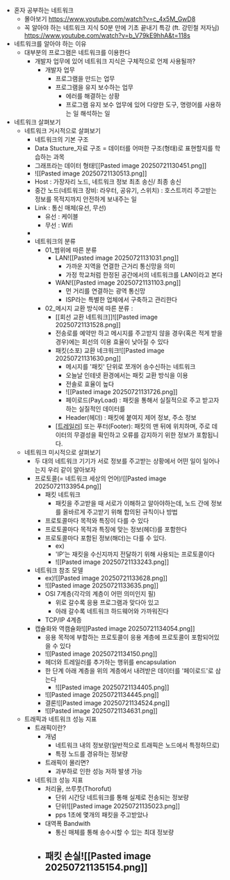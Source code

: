 - 혼자 공부하는 네트워크
	- 몰아보기
		https://www.youtube.com/watch?v=c_4x5M_GwD8
	- 꼭 알아야 하는 네트워크 지식 50분 만에 기초 끝내기 특강 (ft. 강민철 저자님)
		https://www.youtube.com/watch?v=b_V79kE9hhA&t=118s
- 네트워크를 알아야 하는 이유
	- 대부분의 프로그램은 네트워크를 이용한다
		- 개발자 업무에 있어 네트워크 지식은 구체적으로 언제 사용될까?
			- 개발자 업무
				- 프로그램을 만드는 업무
				- 프로그램을 유지 보수하는 업무
					- 에러를 해결하는 상황
					- 프로그램 유지 보수 업무에 있어 다양한 도구, 명령어를 사용하는 일 해석하는 일
- 네트워크 살펴보기
	- 네트워크 거시적으로 살펴보기
		- 네트워크의 기본 구조
		- Data Stucture_자료 구조 = 데이터를 어떠한 구조(형태)로 표현할지를 학습하는 과목
		- 그래프라는 데이터 형태![[Pasted image 20250721130451.png]]
		- ![[Pasted image 20250721130513.png]]
		- Host : 가장자리 노드, 네트워크 정보 최초 송신/ 최종 송신
		- 중간 노드(네트워크 장비: 라우터, 공유기, 스위치) : 호스트끼리 주고받는 정보를 목적지까지 안전하게 보내주는 일
		- Link : 통신 매체(유선, 무선)
			- 유선 : 케이블
			- 무선 : Wifi
		- 
		- 네트워크의 분류
			- 01_범위에 따른 분류
				- LAN![[Pasted image 20250721131031.png]]
					- 가까운 지역을 연결한 근거리 통신망을 의미
					- 가정 학교처럼 한정된 공간에서의 네트워크를 LAN이라고 본다
				- WAN![[Pasted image 20250721131103.png]]
					- 먼 거리를 연결하는 광역 통신망
					- ISP라는 특별한 업체에서 구축하고 관리한다
			- 02_메시지 교환 방식에 따른 분류 : 
				- [[회선 교환 네트워크]]![[Pasted image 20250721131528.png]]
				- 전송로를 예약만 하고 메시지를 주고받지 않을 경우(혹은 적게 받을경우)에는 회선의 이용 효율이 낮아질 수 있다
				- 패킷(소포) 교환 네크워크![[Pasted image 20250721131630.png]]
					- 메시지를 '패킷' 단위로 쪼개어 송수신하는 네트워크
					- 오늘날 인테넷 환경에서는 패킷 교환 방식을 이용
					- 전솔로 효율이 높다
					- ![[Pasted image 20250721131726.png]]
					- 페이로드(PayLoad) : 패킷을 통해서 실질적으로 주고 받고자하는 실질적인 데이터를
					- Header(헤더) : 패킷에 붙여지 제어 정보, 주소 정보
				-  [[트레일러]](Trailer) 또는 푸터(Footer): 패킷의 맨 뒤에 위치하며, 주로 데이터의 무결성을 확인하고 오류를 감지하기 위한 정보가 포함됩니다.
	- 네트워크 미시적으로 살펴보기
		- 두 대의 네트워크 기기가 서로 정보를 주고받는 상황에서 어떤 일이 일어나는지 우리 같이 알아보자
		- 프로토콜(= 네트워크 세상의 언어)![[Pasted image 20250721133954.png]]
			- 패킷 네트워크
				- 패킷을 주고받을 때 서로가 이해하고 알아야하는데, 노드 간에 정보를 올바르게 주고받기 위해 합의된 규칙이나 방법
			- 프로토콜마다 목적와 특징이 다를 수 있다
			- 프로토콜마다 목적과 특징에 맞는 정보(헤더)를 포함한다
			- 프로토콜마다 포함된 정보(해더)는 다를 수 있다.
				- ex)
				- 'IP'는 재킷을 수신지까지 전달하기 위해 사용되는 프로토콜이다
				- ![[Pasted image 20250721133243.png]]
		- 네트워크 참조 모델
			- ex)![[Pasted image 20250721133628.png]]
			- ![[Pasted image 20250721133635.png]]
			- OSI 7계층(각각의 계층이 어떤 의미인지 필)
				- 위로 갈수록 응용 프로그램과 맞다아 있고
				- 아래 갈수록 네트워크 하드웨어와 가까워진다
			- TCP/IP 4계층
		- 캡슐화와 역캠슐화![[Pasted image 20250721134054.png]]
			- 응용 목적에 부합하는 프로토콜이 응용 계층에 프로토콜이 포함되어있을 수 있다
			- ![[Pasted image 20250721134150.png]]
			- 헤더와 트레일러를 추가하는 행위를 encapsulation
			- 한 단계 아래 계층을 위의 계층에서 내려받은 데이터를 '페이로드'로 삼는다
				- ![[Pasted image 20250721134405.png]]
			- ![[Pasted image 20250721134445.png]]
			- 결론![[Pasted image 20250721134524.png]]
			- ![[Pasted image 20250721134631.png]]
	- 트래픽과 네트워크 성능 지표
		- 트래픽이란?
			- 개념
				- 네트워크 내의 정보량(일반적으로 트래픽은 노드에서 특정하므로)
				- 특정 노드를 경유하는 정보량
			- 트래픽이 몰리면? 
				- 과부하로 인한 성능 저하 발생 가능
		- 네트워크 성능 지표
			- 처리율, 쓰루풋(Thorofut)
				- 단위 시간당 네트워크를 통해 실제로 전송되는 정보량
				- 단위![[Pasted image 20250721135023.png]]
				- pps 1초에 몇개의 패킷을 주고받았나
			- 대역폭 Bandwith
				- 통신 매체를 통해 송수시할 수 있는 최대 정보량
			- 패킷 손실![[Pasted image 20250721135154.png]]
				- 